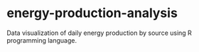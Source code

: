 # energy-production-analysis
Data visualization of daily energy production by source using R programming language.
